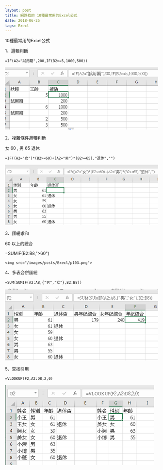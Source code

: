 ```yaml
---
layout: post
title: 網路找的 10種最常用的Excel公式
date: 2018-06-25
tags: Execl
---
```


10種最常用的Excel公式

1、邏輯判斷

```
=IF(A2="試用期",200,IF(B2>=5,1000,500))
```
<img src="/images/posts/Execl/p101.png">


2、複雜條件邏輯判斷
 
女 60 , 男 65 退休
```
=IF((A2="女")*(B2>=60)+(A2="男")*(B2>=65),"退休","")
```
<img src="/images/posts/Execl/p102.png">

3、匯總求和

60 以上的總合

=SUMIF(B2:B8,">60")
```
<img src="/images/posts/Execl/p103.png">
```

4、多表合併匯總

```
=SUM(SUMIF(A2:A8,{"男","女"},B2:B8))
```
<img src="/images/posts/Execl/p104.png">

5、查找引用

```
=VLOOKUP(F2,A2:D8,2,0)
```

<img src="/images/posts/Execl/p105.png">

